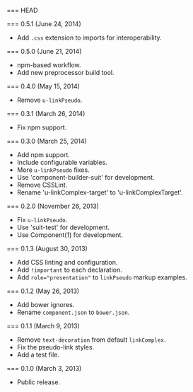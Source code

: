 === HEAD

=== 0.5.1 (June 24, 2014)

* Add `.css` extension to imports for interoperability.

=== 0.5.0 (June 21, 2014)

* npm-based workflow.
* Add new preprocessor build tool.

=== 0.4.0 (May 15, 2014)

* Remove `u-linkPseudo`.

=== 0.3.1 (March 26, 2014)

* Fix npm support.

=== 0.3.0 (March 25, 2014)

* Add npm support.
* Include configurable variables.
* More `u-linkPseudo` fixes.
* Use 'component-builder-suit' for development.
* Remove CSSLint.
* Rename 'u-linkComplex-target' to 'u-linkComplexTarget'.

=== 0.2.0 (November 26, 2013)

* Fix `u-linkPseudo`.
* Use 'suit-test' for development.
* Use Component(1) for development.

=== 0.1.3 (August 30, 2013)

* Add CSS linting and configuration.
* Add `!important` to each declaration.
* Add `role="presentation"` to `linkPseudo` markup examples.

=== 0.1.2 (May 26, 2013)

* Add bower ignores.
* Rename `component.json` to `bower.json`.

=== 0.1.1 (March 9, 2013)

* Remove `text-decoration` from default `linkComplex`.
* Fix the pseudo-link styles.
* Add a test file.

=== 0.1.0 (March 3, 2013)

* Public release.
